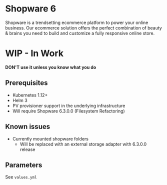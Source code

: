 # Shopware 6

Shopware is a trendsetting ecommerce platform to power your online business. Our ecommerce solution offers the perfect combination of beauty & brains you need to build and customize a fully responsive online store.

# WIP - In Work
**DON'T use it unless you know what you do**

## Prerequisites

- Kubernetes 1.12+
- Helm 3
- PV provisioner support in the underlying infrastructure
- Will require Shopware 6.3.0.0 (Filesystem Refactoring)

## Known issues

* Currently mounted shopware folders
    * Will be replaced with an external storage adapter with 6.3.0.0 release

## Parameters

See ``values.yml``
